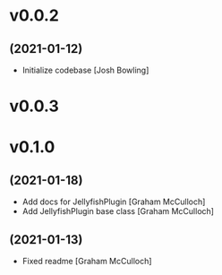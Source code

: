 # v0.0.2
## (2021-01-12)

* Initialize codebase [Josh Bowling]

# v0.0.3

# v0.1.0
## (2021-01-18)

* Add docs for JellyfishPlugin [Graham McCulloch]
* Add JellyfishPlugin base class [Graham McCulloch]

## (2021-01-13)

* Fixed readme [Graham McCulloch]
